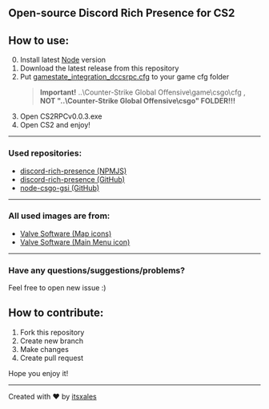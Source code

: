 Open-source Discord Rich Presence for CS2
---
## How to use:
0. Install latest [Node](https://nodejs.org/) version
1. Download the latest release from this repository
2. Put [gamestate_integration_dccsrpc.cfg](PUT-THIS-FILE-IN-CSGO-CFG-FOLDER/gamestate_integration_dccsrpc.cfg) to your game cfg folder
    > **Important!** ..\Counter-Strike Global Offensive\game\csgo\cfg , **NOT "..\Counter-Strike Global Offensive\csgo" FOLDER!!!**
3. Open CS2RPCv0.0.3.exe
6. Open CS2 and enjoy!
---
### Used repositories:
- [discord-rich-presence (NPMJS)](https://www.npmjs.com/package/discord-rich-presence)
- [discord-rich-presence (GitHub)](https://github.com/devsnek/discord-rich-presence)
- [node-csgo-gsi (GitHub)](https://github.com/ShaunLWM/node-csgo-gsi)

---
### All used images are from:
- [Valve Software (Map icons)](https://developer.valvesoftware.com/wiki/Counter-Strike:_Global_Offensive/Maps)
- [Valve Software (Main Menu icon)](https://developer.valvesoftware.com/wiki/Counter-Strike:_Global_Offensive)
---
### Have any questions/suggestions/problems?
Feel free to open new issue :)

## How to contribute:
1. Fork this repository
2. Create new branch
3. Make changes
4. Create pull request

Hope you enjoy it!

---

Created with ❤️ by [itsxales](https://github.com/itsxales)
